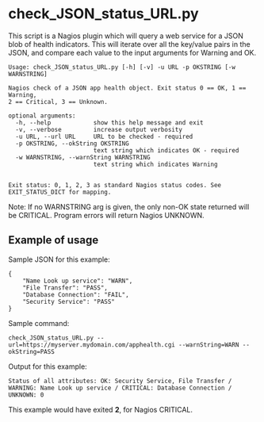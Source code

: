 # check_JSON_status_URL.py

This script is a Nagios plugin which will query a web service for a JSON blob
of health indicators. This will iterate over all the key/value pairs in the JSON,
and compare each value to the input arguments for Warning and OK.



```
Usage: check_JSON_status_URL.py [-h] [-v] -u URL -p OKSTRING [-w WARNSTRING]

Nagios check of a JSON app health object. Exit status 0 == OK, 1 == Warning,
2 == Critical, 3 == Unknown.

optional arguments:
  -h, --help            show this help message and exit
  -v, --verbose         increase output verbosity
  -u URL, --url URL     URL to be checked - required
  -p OKSTRING, --okString OKSTRING
                        text string which indicates OK - required
  -w WARNSTRING, --warnString WARNSTRING
                        text string which indicates Warning


Exit status: 0, 1, 2, 3 as standard Nagios status codes. See EXIT_STATUS_DICT for mapping.
```

Note: If no WARNSTRING arg is given, the only non-OK state returned will be CRITICAL.
Program errors will return Nagios UNKNOWN.


## Example of usage


Sample JSON for this example:
```
{
    "Name Look up service": "WARN",
    "File Transfer": "PASS",
    "Database Connection": "FAIL",
    "Security Service": "PASS"
}
```

Sample command:
```
check_JSON_status_URL.py --url=https://myserver.mydomain.com/apphealth.cgi --warnString=WARN --okString=PASS
```


Output for this example:
```
Status of all attributes: OK: Security Service, File Transfer / WARNING: Name Look up service / CRITICAL: Database Connection / UNKNOWN: 0
```


This example would have exited **2**, for Nagios CRITICAL.

